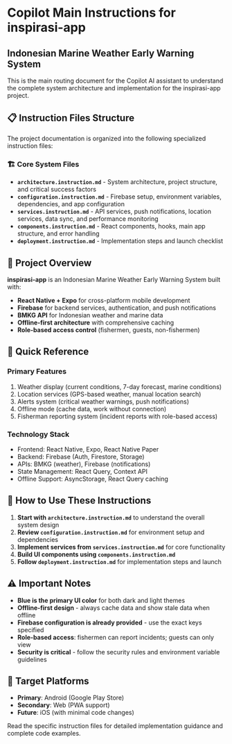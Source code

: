 # Copilot Main Instructions for inspirasi-app

## Indonesian Marine Weather Early Warning System

This is the main routing document for the Copilot AI assistant to understand the complete system architecture and implementation for the inspirasi-app project.

## 📋 Instruction Files Structure

The project documentation is organized into the following specialized instruction files:

### 🏗️ Core System Files
- **`architecture.instruction.md`** - System architecture, project structure, and critical success factors
- **`configuration.instruction.md`** - Firebase setup, environment variables, dependencies, and app configuration
- **`services.instruction.md`** - API services, push notifications, location services, data sync, and performance monitoring
- **`components.instruction.md`** - React components, hooks, main app structure, and error handling
- **`deployment.instruction.md`** - Implementation steps and launch checklist

## 🎯 Project Overview

**inspirasi-app** is an Indonesian Marine Weather Early Warning System built with:
- **React Native + Expo** for cross-platform mobile development
- **Firebase** for backend services, authentication, and push notifications
- **BMKG API** for Indonesian weather and marine data
- **Offline-first architecture** with comprehensive caching
- **Role-based access control** (fishermen, guests, non-fishermen)

## 🚀 Quick Reference

### Primary Features
1. Weather display (current conditions, 7-day forecast, marine conditions)
2. Location services (GPS-based weather, manual location search)  
3. Alerts system (critical weather warnings, push notifications)
4. Offline mode (cache data, work without connection)
5. Fisherman reporting system (incident reports with role-based access)

### Technology Stack
- Frontend: React Native, Expo, React Native Paper
- Backend: Firebase (Auth, Firestore, Storage)
- APIs: BMKG (weather), Firebase (notifications)
- State Management: React Query, Context API
- Offline Support: AsyncStorage, React Query caching

## 🔄 How to Use These Instructions

1. **Start with `architecture.instruction.md`** to understand the overall system design
2. **Review `configuration.instruction.md`** for environment setup and dependencies
3. **Implement services from `services.instruction.md`** for core functionality
4. **Build UI components using `components.instruction.md`**
5. **Follow `deployment.instruction.md`** for implementation steps and launch

## ⚠️ Important Notes

- **Blue is the primary UI color** for both dark and light themes
- **Offline-first design** - always cache data and show stale data when offline
- **Firebase configuration is already provided** - use the exact keys specified
- **Role-based access**: fishermen can report incidents; guests can only view
- **Security is critical** - follow the security rules and environment variable guidelines

## 📱 Target Platforms

- **Primary**: Android (Google Play Store)
- **Secondary**: Web (PWA support)
- **Future**: iOS (with minimal code changes)

Read the specific instruction files for detailed implementation guidance and complete code examples.